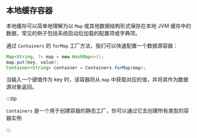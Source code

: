 ## 本地缓存容器

本地缓存可以简单地理解为以 `Map` 或其他数据结构形式保存在本地 JVM 缓存中的数据，常见的例子包括系统启动后加载的配置项或字典项。

通过 `Containers` 的 `forMap` 工厂方法，我们可以快速配置一个数据源容器：

```java
Map<String, ?> map = new HashMap<>();
map.put(key, value);
Container<String> container = Containers.forMap(map);
```

当输入一个键值作为 key 时，该容器将从 `map` 中获取对应的值，并将其作为数据源对象返回。

:::tip

`Containers` 是一个用于创建容器的静态工厂，你可以通过它去创建所有类型的容器实例

:::
